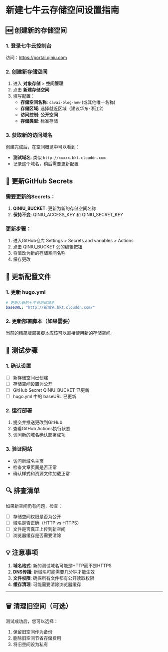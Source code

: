 # 新建七牛云存储空间设置指南

## 🆕 创建新的存储空间

### 1. 登录七牛云控制台
访问：https://portal.qiniu.com

### 2. 创建新存储空间
1. 进入 **对象存储** > **空间管理**
2. 点击 **新建存储空间**
3. 填写配置：
   - **存储空间名称**: `cavai-blog-new` (或其他唯一名称)
   - **存储区域**: 选择就近区域（建议华东-浙江2）
   - **访问控制**: **公开空间**
   - **存储类型**: 标准存储

### 3. 获取新的访问域名
创建完成后，在空间概览中可以看到：
- **测试域名**: 类似 `http://xxxxx.bkt.clouddn.com`
- 记录这个域名，稍后需要更新配置

## 🔧 更新GitHub Secrets

### 需要更新的Secrets：
1. **QINIU_BUCKET**: 更新为新的存储空间名称
2. **保持不变**: QINIU_ACCESS_KEY 和 QINIU_SECRET_KEY

### 更新步骤：
1. 进入GitHub仓库 Settings > Secrets and variables > Actions
2. 点击 QINIU_BUCKET 旁的编辑按钮
3. 将值改为新的存储空间名称
4. 保存更改

## 📝 更新配置文件

### 1. 更新 hugo.yml
```yaml
# 更新为新的七牛云测试域名
baseURL: "http://新域名.bkt.clouddn.com/"
```

### 2. 更新部署脚本（如果需要）
当前的精简版部署脚本应该可以直接使用新的存储空间。

## 🧪 测试步骤

### 1. 确认设置
- [ ] 新存储空间已创建
- [ ] 存储空间设置为公开
- [ ] GitHub Secret QINIU_BUCKET 已更新
- [ ] hugo.yml 中的 baseURL 已更新

### 2. 运行部署
1. 提交并推送更改到GitHub
2. 查看GitHub Actions执行状态
3. 访问新的域名确认部署成功

### 3. 验证网站
- 访问新域名主页
- 检查文章页面是否正常
- 确认样式和资源文件加载正常

## 🔍 排查清单

如果新空间仍有问题，检查：
- [ ] 存储空间权限是否为公开
- [ ] 域名是否正确（HTTP vs HTTPS）
- [ ] 文件是否真正上传到新空间
- [ ] 浏览器缓存是否需要清除

## 💡 注意事项

1. **域名格式**: 新的测试域名可能是HTTP而不是HTTPS
2. **DNS传播**: 新域名可能需要几分钟才能生效
3. **文件权限**: 确保所有文件都有公开读取权限
4. **缓存清理**: 可能需要清除浏览器缓存

---

## 🗑️ 清理旧空间（可选）

测试成功后，您可以选择：
1. 保留旧空间作为备份
2. 删除旧空间节省存储费用
3. 将旧空间设为私有 